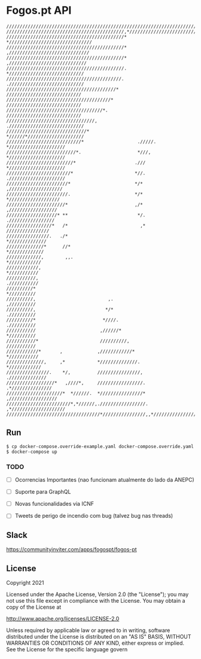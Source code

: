 # Fogos.pt API


```
///////////////////////////////////////////////////////////////////////////////
////////////////////////////////////////////,*/////////////////////////////////
////////////////////////////////////////////*  *///////////////////////////////
////////////////////////////////////////////*   ,//////////////////////////////
////////////////////////////////////////////*    ,/////////////////////////////
////////////////////////////////////////////.     *////////////////////////////
///////////////////////////////////////////.      .////////////////////////////
/////////////////////////////////////////*         ////////////////////////////
///////////////////////////////////////*           ////////////////////////////
////////////////////////////////////*.             ////////////////////////////
/////////////////////////////////,                .////////////////////////////
//////////////////////////////*                   *//////*/////////////////////
////////////////////////////*                    ./////. */////////////////////
//////////////////////////*.                     *///,   */////////////////////
/////////////////////////*                      .///     */////////////////////
////////////////////////*                       *//.     ./////////////////////
///////////////////////*                        */*       ,////////////////////
///////////////////////.                        */*        *///////////////////
//////////////////////*                         ,/*         ,//////////////////
///////////////////* **                          */.         ./////////////////
/////////////////*   /*                           ,*           ////////////////
////////////////.   ./*                                         *//////////////
//////////////*      //*                                         */////////////
/////////////,        ,,.                                         *////////////
////////////,                                                      *///////////
///////////,                                                       .///////////
//////////*                                                         *//////////
//////////,                           ,.                            ,//////////
//////////,                          */*                            .//////////
//////////*                         *////.                          .//////////
///////////                        ,//////*                         *//////////
///////////*                       //////////,                      ///////////
////////////*       ,             ,////////////*                   *///////////
//////////////,     ,*            *//////////////.                *////////////
////////////////.    */,          ////////////////,             .//////////////
//////////////////*   ,////*,     /////////////////.          .*///////////////
/////////////////////*  *//////.  *////////////////*        ,//////////////////
////////////////////////*,*//////,./////////////////.    ,*////////////////////
///////////////////////////////////*////////////////,,*////////////////////////
```

## Run
```
$ cp docker-compose.override-example.yaml docker-compose.override.yaml
$ docker-compose up
```


### TODO

- [ ] Ocorrencias Importantes (nao funcionam atualmente do lado da ANEPC)
- [ ] Suporte para GraphQL
- [ ] Novas funcionalidades via ICNF
- [ ] Tweets de perigo de incendio com bug (talvez bug nas threads)


## Slack

https://communityinviter.com/apps/fogospt/fogos-pt


License
----
Copyright 2021

Licensed under the Apache License, Version 2.0 (the "License");
you may not use this file except in compliance with the License.
You may obtain a copy of the License at

 http://www.apache.org/licenses/LICENSE-2.0

Unless required by applicable law or agreed to in writing, software
distributed under the License is distributed on an "AS IS" BASIS,
WITHOUT WARRANTIES OR CONDITIONS OF ANY KIND, either express or implied.
See the License for the specific language govern

